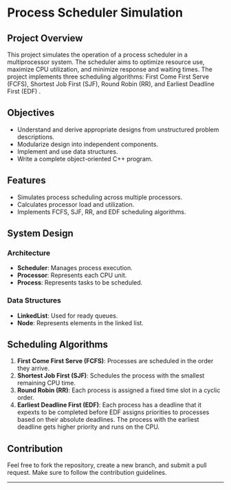 # Process Scheduler Simulation

## Project Overview
This project simulates the operation of a process scheduler in a multiprocessor system. The scheduler aims to optimize resource use, maximize CPU utilization, and minimize response and waiting times. The project implements three scheduling algorithms: First Come First Serve (FCFS), Shortest Job First (SJF), Round Robin (RR), and Earliest Deadline First (EDF) .

## Objectives
- Understand and derive appropriate designs from unstructured problem descriptions.
- Modularize design into independent components.
- Implement and use data structures.
- Write a complete object-oriented C++ program.

## Features
- Simulates process scheduling across multiple processors.
- Calculates processor load and utilization.
- Implements FCFS, SJF, RR, and EDF scheduling algorithms.

## System Design
### Architecture
- **Scheduler**: Manages process execution.
- **Processor**: Represents each CPU unit.
- **Process**: Represents tasks to be scheduled.

### Data Structures
- **LinkedList**: Used for ready queues.
- **Node**: Represents elements in the linked list.

## Scheduling Algorithms
1. **First Come First Serve (FCFS)**: Processes are scheduled in the order they arrive.
2. **Shortest Job First (SJF)**: Schedules the process with the smallest remaining CPU time.
3. **Round Robin (RR)**: Each process is assigned a fixed time slot in a cyclic order.
4. **Earliest Deadline First (EDF)**: Each process has a deadline that it expexts to be completed before EDF assigns priorities to processes based on their absolute deadlines. The process with the earliest deadline gets higher priority and runs on the CPU.

## Contribution
Feel free to fork the repository, create a new branch, and submit a pull request. Make sure to follow the contribution guidelines.


---
